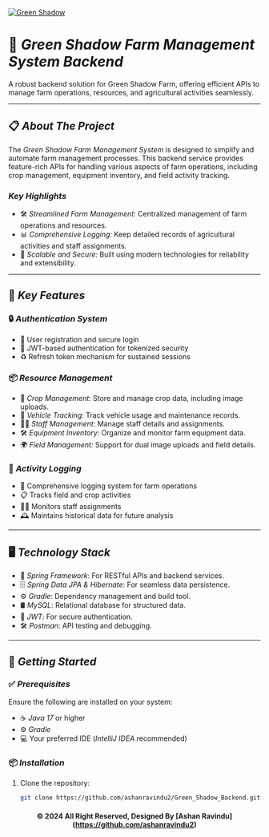 <a href="https://git.io/typing-svg"><img src="https://readme-typing-svg.herokuapp.com?font=Fira+Code&weight=600&size=50&pause=1000&center=true&vCenter=true&color=green&width=835&height=70&lines=Green+Shadow" alt="Green Shadow " /></a>
# 🌾 *Green Shadow Farm Management System Backend*  
A robust backend solution for Green Shadow Farm, offering efficient APIs to manage farm operations, resources, and agricultural activities seamlessly.

---

## 📋 *About The Project*  
The *Green Shadow Farm Management System* is designed to simplify and automate farm management processes. This backend service provides feature-rich APIs for handling various aspects of farm operations, including crop management, equipment inventory, and field activity tracking.  

### *Key Highlights*  
- 🛠 *Streamlined Farm Management:* Centralized management of farm operations and resources.  
- 📊 *Comprehensive Logging:* Keep detailed records of agricultural activities and staff assignments.  
- 🚀 *Scalable and Secure:* Built using modern technologies for reliability and extensibility.  

---

## 🌟 *Key Features*  

### 🔒 *Authentication System*  
- 👤 User registration and secure login  
- 🔑 JWT-based authentication for tokenized security  
- ♻ Refresh token mechanism for sustained sessions  

### 📦 *Resource Management*  
- 🌱 *Crop Management:* Store and manage crop data, including image uploads.  
- 🚜 *Vehicle Tracking:* Track vehicle usage and maintenance records.  
- 👩‍🌾 *Staff Management:* Manage staff details and assignments.  
- 🛠 *Equipment Inventory:* Organize and monitor farm equipment data.  
- 🌍 *Field Management:* Support for dual image uploads and field details.  

### 📝 *Activity Logging*  
- 📂 Comprehensive logging system for farm operations  
- 📋 Tracks field and crop activities  
- 🧑‍🌾 Monitors staff assignments  
- 🕰 Maintains historical data for future analysis  

---

## 🖥 *Technology Stack*  

- 🧩 *Spring Framework*: For RESTful APIs and backend services.  
- 🗄 *Spring Data JPA & Hibernate*: For seamless data persistence.  
- ⚙ *Gradle*: Dependency management and build tool.  
- 🛢 *MySQL*: Relational database for structured data.  
- 🔐 *JWT*: For secure authentication.  
- 🛠 *Postman*: API testing and debugging.  

---

## 🚀 *Getting Started*  

### ✅ *Prerequisites*  
Ensure the following are installed on your system:  
- ☕ *Java 17* or higher  
- ⚙ *Gradle*  
- 💻 Your preferred IDE (*IntelliJ IDEA* recommended)  

### 📦 *Installation*  
1. Clone the repository:  
   ```bash
   git clone https://github.com/ashanravindu2/Green_Shadow_Backend.git


<div align="center">

#### © 2024 All Right Reserved, Designed By [Ashan Ravindu] (https://github.com/ashanravindu2)

</div>
